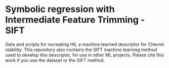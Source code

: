 # Symbolic regression with Intermediate Feature Trimming - SIFT
Data and scripts for recreating Hẟ, a machine learned descriptor for Chevrel stability. This repository also contains the SIFT machine learning method used to develop this descriptor, for use in other ML projects. Please cite this work if you use the dataset or the SIFT method.
